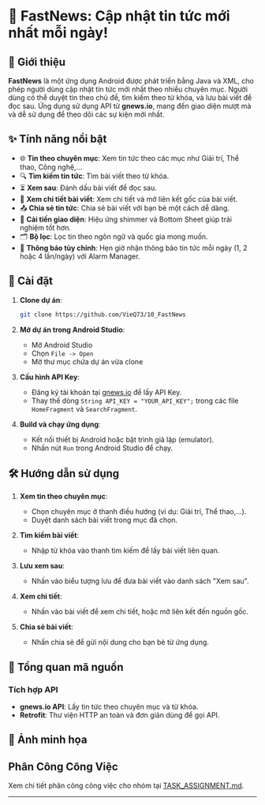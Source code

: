 # 📰 FastNews: Cập nhật tin tức mới nhất mỗi ngày!

## 📖 Giới thiệu

**FastNews** là một ứng dụng Android được phát triển bằng Java và XML, cho phép người dùng cập nhật tin tức mới nhất theo nhiều chuyên mục. Người dùng có thể duyệt tin theo chủ đề, tìm kiếm theo từ khóa, và lưu bài viết để đọc sau. Ứng dụng sử dụng API từ **gnews.io**, mang đến giao diện mượt mà và dễ sử dụng để theo dõi các sự kiện mới nhất.

## ✨ Tính năng nổi bật

- 🌐 **Tin theo chuyên mục**: Xem tin tức theo các mục như Giải trí, Thể thao, Công nghệ,...
- 🔍 **Tìm kiếm tin tức**: Tìm bài viết theo từ khóa.
- ⏳ **Xem sau**: Đánh dấu bài viết để đọc sau.
- 📜 **Xem chi tiết bài viết**: Xem chi tiết và mở liên kết gốc của bài viết.
- 📤 **Chia sẻ tin tức**: Chia sẻ bài viết với bạn bè một cách dễ dàng.
- 🌈 **Cải tiến giao diện**: Hiệu ứng shimmer và Bottom Sheet giúp trải nghiệm tốt hơn.
- 🗂️ **Bộ lọc**: Lọc tin theo ngôn ngữ và quốc gia mong muốn.
- 🔔 **Thông báo tùy chỉnh**: Hẹn giờ nhận thông báo tin tức mỗi ngày (1, 2 hoặc 4 lần/ngày) với Alarm Manager.

## 🚀 Cài đặt

1. **Clone dự án**:
    ```bash
    git clone https://github.com/VieQ73/10_FastNews
    ```

2. **Mở dự án trong Android Studio**:
    - Mở Android Studio
    - Chọn `File -> Open`
    - Mở thư mục chứa dự án vừa clone

3. **Cấu hình API Key**:
    - Đăng ký tài khoản tại [gnews.io](https://gnews.io) để lấy API Key.
    - Thay thế dòng `String API_KEY = "YOUR_API_KEY";` trong các file `HomeFragment` và `SearchFragment`.

4. **Build và chạy ứng dụng**:
    - Kết nối thiết bị Android hoặc bật trình giả lập (emulator).
    - Nhấn nút `Run` trong Android Studio để chạy.

## 🛠️ Hướng dẫn sử dụng

1. **Xem tin theo chuyên mục**:
    - Chọn chuyên mục ở thanh điều hướng (ví dụ: Giải trí, Thể thao,...).
    - Duyệt danh sách bài viết trong mục đã chọn.

2. **Tìm kiếm bài viết**:
    - Nhập từ khóa vào thanh tìm kiếm để lấy bài viết liên quan.

3. **Lưu xem sau**:
    - Nhấn vào biểu tượng lưu để đưa bài viết vào danh sách "Xem sau".

4. **Xem chi tiết**:
    - Nhấn vào bài viết để xem chi tiết, hoặc mở liên kết đến nguồn gốc.

5. **Chia sẻ bài viết**:
    - Nhấn chia sẻ để gửi nội dung cho bạn bè từ ứng dụng.

## 🧩 Tổng quan mã nguồn

### Tích hợp API

- **gnews.io API**: Lấy tin tức theo chuyên mục và từ khóa.
- **Retrofit**: Thư viện HTTP an toàn và đơn giản dùng để gọi API.

## 📱 Ảnh minh họa


## Phân Công Công Việc
Xem chi tiết phân công công việc cho nhóm tại [TASK_ASSIGNMENT.md](TASK_ASSIGNMENT.md).

---